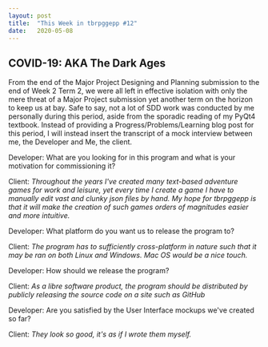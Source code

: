 ```yaml
---
layout: post
title:  "This Week in tbrpggepp #12"
date:   2020-05-08
---
```


## COVID-19: AKA The Dark Ages

From the end of the Major Project Designing and Planning submission to the end of Week 2 Term 2, we were all left in effective isolation with only the mere threat of a Major Project submission yet another term on the horizon to keep us at bay. Safe to say, not a lot of SDD work was conducted by me personally during this period, aside from the sporadic reading of my PyQt4 textbook. Instead of providing a Progress/Problems/Learning blog post for this period, I will instead insert the transcript of a mock interview between me, the Developer and Me, the client.

Developer: What are you looking for in this program and what is your motivation for commissioning it?

Client: *Throughout the years I've created many text-based adventure games for work and leisure, yet every time I create a game I have to manually edit vast and clunky json files by hand. My hope for tbrpggepp is that it will make the creation of such games orders of magnitudes easier and more intuitive.*

Developer: What platform do you want us to release the program to?

Client: *The program has to sufficiently cross-platform in nature such that it may be ran on both Linux and Windows. Mac OS would be a nice touch.*

Developer: How should we release the program?

Client: *As a libre software product, the program should be distributed by publicly releasing the source code on a site such as GitHub*

Developer: Are you satisfied by the User Interface mockups we've created so far?

Client: *They look so good, it's as if I wrote them myself.*
